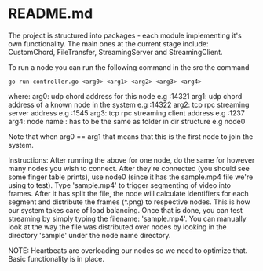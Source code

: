 # README.md

The project is structured into packages - each module implementing it's own
functionality. The main ones at the current stage include: CustomChord, FileTransfer, StreamingServer
and StreamingClient.


To run a node you can run the following command in the src the command

`go run controller.go <arg0> <arg1> <arg2> <arg3> <arg4>`

where:
arg0: udp chord address for this node e.g :14321
arg1: udp chord address of a known node in the system e.g :14322
arg2: tcp rpc streaming server address e.g :1545
arg3: tcp rpc streaming client address e.g :1237
arg4: node name : has to be the same as folder in dir structure e.g node0

Note that when arg0 == arg1 that means that this is the first node to join
the system.

Instructions:
After running the above for one node, do the same for however many nodes you wish
to connect. After they're connected (you should see some finger table prints),
use node0 (since it has the sample.mp4 file we're using to test).
Type 'sample.mp4' to trigger segmenting of video into frames. After it has split
the file, the node will calculate identifiers for each segment and distribute the
frames (*.png) to respective nodes. This is how our system takes care of load
balancing. Once that is done, you can test streaming by simply typing the filename:
'sample.mp4'. You can manually look at the way the file was distributed over nodes
by looking in the directory 'sample' under the node name directory.

NOTE:
Heartbeats are overloading our nodes so we need to optimize that. Basic functionality
is in place.
